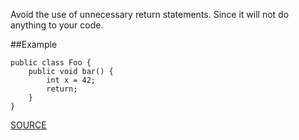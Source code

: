 Avoid the use of unnecessary return statements. Since it will not do anything to your code.

##Example

	public class Foo { 
		public void bar() { 
			int x = 42; 
			return; 
		} 
	}

[SOURCE](http://pmd.sourceforge.net/pmd-5.3.2/pmd-java/rules/java/unnecessary.html#UnnecessaryReturn)
